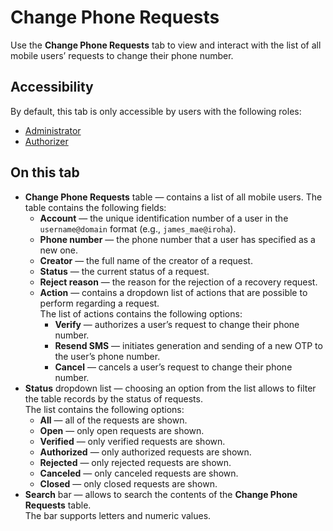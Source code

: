 # Change Phone Requests

Use the **Change Phone Requests** tab to view and interact with the list of all mobile users’ requests to change their phone number.

## Accessibility

By default, this tab is only accessible by users with the following roles:
- [Administrator](../roles.md#administrator)
- [Authorizer](../roles.md#authorizer)

## On this tab

- **Change Phone Requests** table — contains a list of all mobile users. The table contains the following fields:
  - **Account** — the unique identification number of a user in the `username@domain` format (e.g., `james_mae@iroha`).
  - **Phone number** — the phone number that a user has specified as a new one.
  - **Creator** — the full name of the creator of a request.
  - **Status** — the current status of a request.
  - **Reject reason** — the reason for the rejection of a recovery request.
  - **Action** — contains a dropdown list of actions that are possible to perform regarding a request.  
    The list of actions contains the following options:
      - **Verify** — authorizes a user’s request to change their phone number.
      - **Resend SMS** — initiates generation and sending of a new OTP to the user’s phone number.
      - **Cancel** — cancels a user’s request to change their phone number.
- **Status** dropdown list — choosing an option from the list allows to filter the table records by the status of requests.  
  The list contains the following options:
  - **All** — all of the requests are shown.
  - **Open** — only open requests are shown.
  - **Verified** — only verified requests are shown.
  - **Authorized** — only authorized requests are shown.
  - **Rejected** — only rejected requests are shown.
  - **Canceled** — only canceled requests are shown.
  - **Closed** — only closed requests are shown.
- **Search** bar — allows to search the contents of the **Change Phone Requests** table.  
  The bar supports letters and numeric values.

